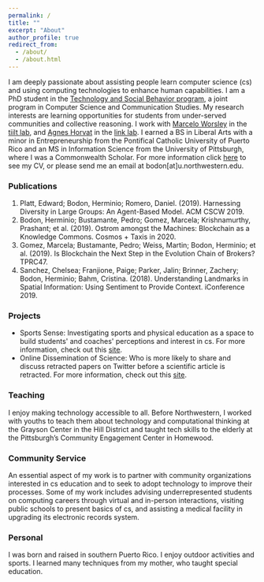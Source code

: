 ```yaml
---
permalink: /
title: ""
excerpt: "About"
author_profile: true
redirect_from: 
  - /about/
  - /about.html
---
```


I am deeply passionate about assisting people learn computer science (cs) and using computing technologies to enhance human capabilities. I am a PhD student in the [Technology and Social Behavior program](https://tsb.northwestern.edu/tsb-program/), a joint program in Computer Science and Communication Studies. My research interests are learning opportunities for students from under-served communities and collective reasoning. I work with [Marcelo Worsley](http://marceloworsley.com/) in the [tiilt lab](https://tiilt.northwestern.edu/), and [Agnes Horvat](http://www.agneshorvat.info/) in the [link lab](https://link.soc.northwestern.edu/). I earned a BS in Liberal Arts with a minor in Entrepreneurship from the Pontifical Catholic University of Puerto Rico and an MS in Information Science from the University of Pittsburgh, where I was a Commonwealth Scholar. For more information click [here](https://drive.google.com/drive/folders/1DgWIjp86ahIvt9AQFRCAs7vnoxrrJ_Pf?usp=sharing) to see my CV, or please send me an email at bodon[at]u.northwestern.edu.

### Publications

1. Platt, Edward; Bodon, Herminio; Romero, Daniel. (2019). Harnessing Diversity in Large Groups: An Agent-Based Model. ACM CSCW 2019.
2. Bodon, Herminio; Bustamante, Pedro; Gomez, Marcela; Krishnamurthy, Prashant; et al. (2019). Ostrom amongst the Machines: Blockchain as a Knowledge Commons. Cosmos + Taxis in 2020.
3. Gomez, Marcela; Bustamante, Pedro; Weiss, Martin; Bodon, Herminio; et al. (2019). Is Blockchain the Next Step in the Evolution Chain of Brokers? TPRC47.
4. Sanchez, Chelsea; Franjione, Paige; Parker, Jalin; Brinner, Zachery; Bodon, Herminio; Bahm, Cristina. (2018). Understanding Landmarks in Spatial Information: Using Sentiment to Provide Context. iConference 2019.


### Projects

* Sports Sense:
    Investigating sports and physical education as a space to build students' and coaches' perceptions and interest in
    cs. For more information, check out this [site](https://tiilt.northwestern.edu/projects/sportsanalytics/index.html).   
* Online Dissemination of Science:
    Who is more likely to share and discuss retracted papers on Twitter before a scientific article is retracted. For more information, check out this [site](https://link.soc.northwestern.edu/research/science-of-science-research/).

### Teaching

  I enjoy making technology accessible to all. Before Northwestern, I worked with youths to teach them about technology and computational thinking at the Grayson Center in the Hill District and taught tech skills to the elderly at the Pittsburgh’s Community Engagement Center in Homewood.
 
 
### Community Service

  An essential aspect of my work is to partner with community organizations interested in cs education and to seek to adopt technology to improve their processes. Some of my work includes advising underrepresented students on computing careers through virtual and in-person interactions, visiting public schools to present basics of cs, and assisting a medical facility in upgrading its electronic records system.

### Personal

  I was born and raised in southern Puerto Rico. I enjoy outdoor activities and sports. I learned many techniques from my mother, who taught special education. 


